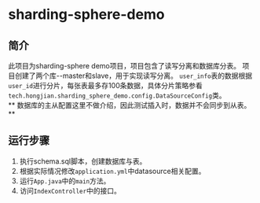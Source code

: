 # sharding-sphere-demo

## 简介

此项目为sharding-sphere demo项目，项目包含了读写分离和数据库分表。
项目创建了两个库--master和slave，用于实现读写分离。
`user_info`表的数据根据`user_id`进行分片，每张表最多存100条数据，具体分片策略参看`tech.hongjian.sharding_sphere_demo.config.DataSourceConfig`类。  
** 数据库的主从配置这里不做介绍，因此测试插入时，数据并不会同步到从表。**

## 运行步骤

1. 执行schema.sql脚本，创建数据库与表。
2. 根据实际情况修改`application.yml`中datasource相关配置。
3. 运行`App.java`中的`main`方法。
4. 访问`IndexController`中的接口。